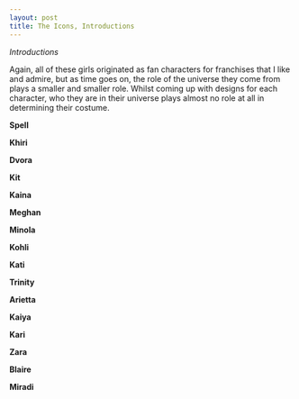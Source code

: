 ```yaml
---
layout: post
title: The Icons, Introductions
---
```

_Introductions_


Again, all of these girls originated as fan characters for franchises that I like and admire, but as time goes on, the role of the universe they come from plays a smaller and smaller role. Whilst coming up with designs for each character, who they are in their universe plays almost no role at all in determining their costume. 

**Spell**

**Khiri**

**Dvora**

**Kit**

**Kaina**

**Meghan**

**Minola**

**Kohli**

**Kati**

**Trinity**

**Arietta**

**Kaiya**

**Kari**

**Zara**

**Blaire**

**Miradi**